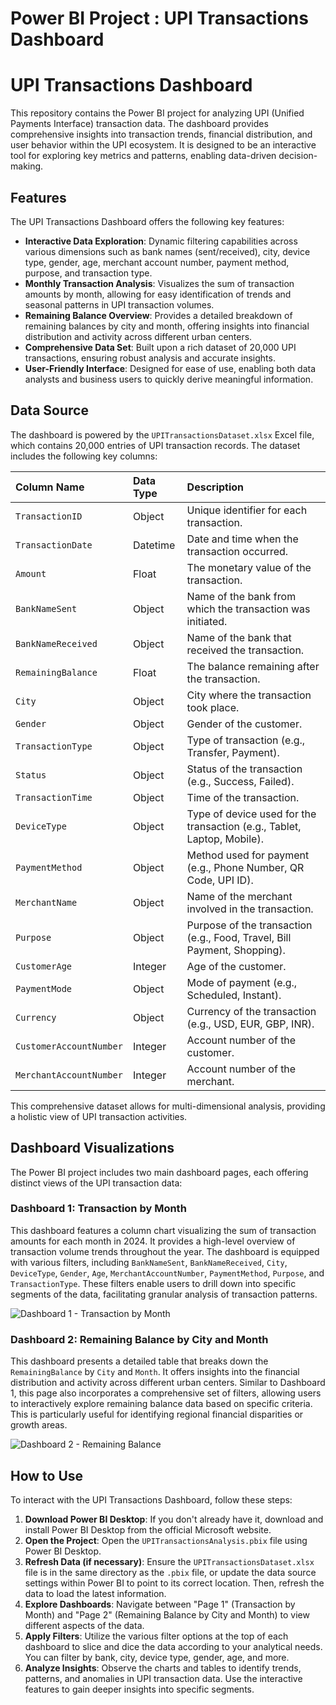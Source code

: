 # Power BI Project : UPI Transactions Dashboard
# UPI Transactions Dashboard

This repository contains the Power BI project for analyzing UPI (Unified Payments Interface) transaction data. The dashboard provides comprehensive insights into transaction trends, financial distribution, and user behavior within the UPI ecosystem. It is designed to be an interactive tool for exploring key metrics and patterns, enabling data-driven decision-making.



## Features

The UPI Transactions Dashboard offers the following key features:

*   **Interactive Data Exploration**: Dynamic filtering capabilities across various dimensions such as bank names (sent/received), city, device type, gender, age, merchant account number, payment method, purpose, and transaction type.
*   **Monthly Transaction Analysis**: Visualizes the sum of transaction amounts by month, allowing for easy identification of trends and seasonal patterns in UPI transaction volumes.
*   **Remaining Balance Overview**: Provides a detailed breakdown of remaining balances by city and month, offering insights into financial distribution and activity across different urban centers.
*   **Comprehensive Data Set**: Built upon a rich dataset of 20,000 UPI transactions, ensuring robust analysis and accurate insights.
*   **User-Friendly Interface**: Designed for ease of use, enabling both data analysts and business users to quickly derive meaningful information.



## Data Source

The dashboard is powered by the `UPITransactionsDataset.xlsx` Excel file, which contains 20,000 entries of UPI transaction records. The dataset includes the following key columns:

| Column Name           | Data Type     | Description                                                               |
|:----------------------|:--------------|:--------------------------------------------------------------------------|
| `TransactionID`       | Object        | Unique identifier for each transaction.                                   |
| `TransactionDate`     | Datetime      | Date and time when the transaction occurred.                              |
| `Amount`              | Float         | The monetary value of the transaction.                                    |
| `BankNameSent`        | Object        | Name of the bank from which the transaction was initiated.                |
| `BankNameReceived`    | Object        | Name of the bank that received the transaction.                           |
| `RemainingBalance`    | Float         | The balance remaining after the transaction.                              |
| `City`                | Object        | City where the transaction took place.                                    |
| `Gender`              | Object        | Gender of the customer.                                                   |
| `TransactionType`     | Object        | Type of transaction (e.g., Transfer, Payment).                            |
| `Status`              | Object        | Status of the transaction (e.g., Success, Failed).                        |
| `TransactionTime`     | Object        | Time of the transaction.                                                  |
| `DeviceType`          | Object        | Type of device used for the transaction (e.g., Tablet, Laptop, Mobile).   |
| `PaymentMethod`       | Object        | Method used for payment (e.g., Phone Number, QR Code, UPI ID).          |
| `MerchantName`        | Object        | Name of the merchant involved in the transaction.                         |
| `Purpose`             | Object        | Purpose of the transaction (e.g., Food, Travel, Bill Payment, Shopping).  |
| `CustomerAge`         | Integer       | Age of the customer.                                                      |
| `PaymentMode`         | Object        | Mode of payment (e.g., Scheduled, Instant).                               |
| `Currency`            | Object        | Currency of the transaction (e.g., USD, EUR, GBP, INR).                   |
| `CustomerAccountNumber`| Integer       | Account number of the customer.                                           |
| `MerchantAccountNumber`| Integer       | Account number of the merchant.                                           |

This comprehensive dataset allows for multi-dimensional analysis, providing a holistic view of UPI transaction activities.



## Dashboard Visualizations

The Power BI project includes two main dashboard pages, each offering distinct views of the UPI transaction data:

### Dashboard 1: Transaction by Month

This dashboard features a column chart visualizing the sum of transaction amounts for each month in 2024. It provides a high-level overview of transaction volume trends throughout the year. The dashboard is equipped with various filters, including `BankNameSent`, `BankNameReceived`, `City`, `DeviceType`, `Gender`, `Age`, `MerchantAccountNumber`, `PaymentMethod`, `Purpose`, and `TransactionType`. These filters enable users to drill down into specific segments of the data, facilitating granular analysis of transaction patterns.

![Dashboard 1 - Transaction by Month](./UPI-Transactions-Dashboard/Dashboard1.png)

### Dashboard 2: Remaining Balance by City and Month

This dashboard presents a detailed table that breaks down the `RemainingBalance` by `City` and `Month`. It offers insights into the financial distribution and activity across different urban centers. Similar to Dashboard 1, this page also incorporates a comprehensive set of filters, allowing users to interactively explore remaining balance data based on specific criteria. This is particularly useful for identifying regional financial disparities or growth areas.

![Dashboard 2 - Remaining Balance](./UPI-Transactions-Dashboard/Dashboard2.png)



## How to Use

To interact with the UPI Transactions Dashboard, follow these steps:

1.  **Download Power BI Desktop**: If you don't already have it, download and install Power BI Desktop from the official Microsoft website.
2.  **Open the Project**: Open the `UPITransactionsAnalysis.pbix` file using Power BI Desktop.
3.  **Refresh Data (if necessary)**: Ensure the `UPITransactionsDataset.xlsx` file is in the same directory as the `.pbix` file, or update the data source settings within Power BI to point to its correct location. Then, refresh the data to load the latest information.
4.  **Explore Dashboards**: Navigate between "Page 1" (Transaction by Month) and "Page 2" (Remaining Balance by City and Month) to view different aspects of the data.
5.  **Apply Filters**: Utilize the various filter options at the top of each dashboard to slice and dice the data according to your analytical needs. You can filter by bank, city, device type, gender, age, and more.
6.  **Analyze Insights**: Observe the charts and tables to identify trends, patterns, and anomalies in UPI transaction data. Use the interactive features to gain deeper insights into specific segments.


